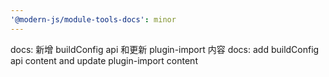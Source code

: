 ```yaml
---
'@modern-js/module-tools-docs': minor
---
```


docs: 新增 buildConfig api 和更新 plugin-import 内容
docs: add buildConfig api content and update plugin-import content
